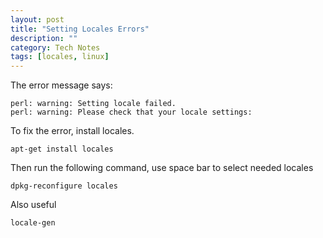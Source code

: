 ```yaml
---
layout: post
title: "Setting Locales Errors"
description: ""
category: Tech Notes
tags: [locales, linux]
---
```


The error message says:

	perl: warning: Setting locale failed.
	perl: warning: Please check that your locale settings: 
    
To fix the error, install locales. 

	apt-get install locales
    
Then run the following command, use space bar to select needed locales

	dpkg-reconfigure locales

Also useful

	locale-gen